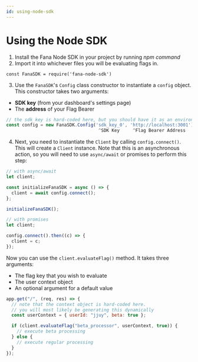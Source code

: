 ```yaml
---
id: using-node-sdk
---
```


# Using the Node SDK

1. Install the Fana Node SDK in your project by running _npm command_
2. Import it into whichever files you will be evaluating flags in.

`const FanaSDK = require('fana-node-sdk')`

3. Use the `FanaSDK`'s `Config` class constructor to instantiate a `config` object. This constructor takes two arguments:

- **SDK key** (from your dashboard's settings page)
- The **address** of your Flag Bearer

```javascript
// the sdk key is hard-coded here, but you should have it as an environment variable for security reasons
const config = new FanaSDK.Config('sdk_key_0', 'http://localhost:3001')
                                   ^SDK Key     ^Flag Bearer Address
```

4. Next, you need to instantiate the `Client` by calling `config.connect()`. This will create a `Client` instance. Note that this is an asynchronous action, so you will need to use `async/await` or promises to perform this step:

```javascript
// with async/await
let client;

const initializeFanaSDK = async () => {
  client = await config.connect();
};

initializeFanaSDK();

// with promises
let client;

config.connect().then((c) => {
  client = c;
});
```

Now you can use the `client.evaluateFlag()` method. It takes three arguments:

- The flag key that you wish to evaluate
- The user context object
- An optional argument for a default value

```javascript
app.get("/", (req, res) => {
  // note that the context object is hard-coded here.
  // you will most likely be generating this dynamically
  const userContext = { userId: "jjuy", beta: true };

  if (client.evaluateFlag("beta_processor", userContext, true)) {
    // execute beta processing
  } else {
    // execute regular processing
  }
});
```
